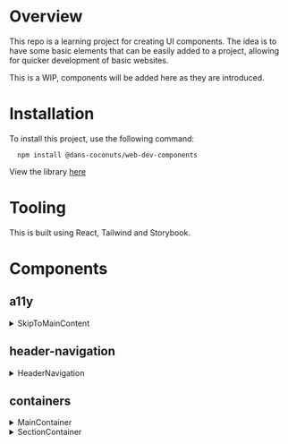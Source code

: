 # Overview

This repo is a learning project for creating UI components. The idea is to have some basic elements that can be easily added to a project, allowing for quicker development of basic websites.

This is a WIP, components will be added here as they are introduced.


# Installation
To install this project, use the following command:

```
  npm install @dans-coconuts/web-dev-components
```

View the library [here](https://www.npmjs.com/package/@dans-coconuts/web-dev-components)

# Tooling
This is built using React, Tailwind and Storybook.

# Components
## a11y
<details>
  <summary><span>SkipToMainContent</span></summary>
  <div style="margin-left: 20px;">
  <p><b>Overview</b></p>
  <p>Handles the accessibility concern that allows for keyboard only users to quickly navigate to the main content in the site, avoiding needing to traverse larger navigation components.</p>

  <p><b>Params</b></p>

  - `className`: allows for additional styling via Tailwind
  </div>
</details>

## header-navigation
<details>
  <summary><span>HeaderNavigation</span></summary>
  <div style="margin-left: 20px;">
  <p><b>Overview</b></p>
  <p>Provides a basic header and navigation functionality with a dropdown on mobile</p>

  <p><b>Params</b></p>

  - `logo`: an object used to supply image data to the logo component
    - `src`: image source attribute
    - `alt`: image alt attribute
    - `height`: image height attribute
    - `width`: image width attribute
  - `navigationItems`: an array of objects used to render the navigation links
    - `text`: link text-content
    - `href`: link href attribute
  </div>
</details>

## containers
<details>
  <summary><span>MainContainer</span></summary>
  <div style="margin-left: 20px;">
  <p><b>Overview</b></p>
  <p>Provides a `main` HTML element for use at the base page level. The element's ID is hardcoded to work with the `SkipToMainContent` component.</p>

  <p><b>Params</b></p>

  - `children`: children elements
  - `className`: allows for additional styling via Tailwind
  </div>
</details>

<details>
  <summary><span>SectionContainer</span></summary>
  <div style="margin-left: 20px;">
  <p><b>Overview</b></p>
  <p>Provides a `section` HTML element for structure while building out reusable components.</p>

  <p><b>Params</b></p>

  - `id`: id for section element
  - `children`: children elements
  - `className`: allows for additional styling via Tailwind
  </div>
</details>